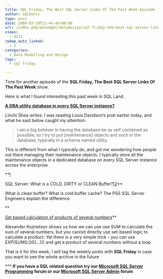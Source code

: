 ```yaml
---
title: SQL Friday, The Best SQL Server Links Of The Past Week Episode 15
author: SQLDenis
type: post
date: 2009-03-20T21:44:45+00:00
url: /index.php/datamgmt/datadesign/sql-friday-the-best-sql-server-links-of-16/
views:
  - 4211
rp4wp_auto_linked:
  - 1
categories:
  - Data Modelling and Design
tags:
  - sql friday

---
```

Time for another episode of the **SQL Friday, The Best SQL Server Links Of The Past Week** show.
  
Here is what I found interesting this past week in SQL Land:

**[A DBA utility database in every SQL Server instance?][1]**
  
Linchi Shea writes: I was reading Louis Davidson’s post earlier today, and what he said below caught my attention:

> I am a big believer in having the database be as self contained as possible, so I try to put [maintenance] objects and such in the database, typically in a schema named utility.

This is different from what I typically do, and got me wondering how people out there managing their maintenance objects. I typically store all the maintenance objects in a dedicated database on every SQL Server instance across the enterprise

**[
  
SQL Server: What is a COLD, DIRTY or CLEAN Buffer?][2]**
  
What is clean buffer? What is cold buffer cache? The PSS SQL Server Engineers explain the difference

**
  
[Set based calculation of products of several numbers][3]**
  
Alexander Kuznetsov shows us how we can use use SUM to calculate the sum of several numbers, but you cannot directly use set-based logic to calculate a product. Yet there is a very simple trick – you can use EXP(SUM(LOG(…))) and get a product of several numbers without a loop



That is it for this week, I will tag the weekly posts with **SQL Friday** in case you want to see the whole archive in the future

\*** **If you have a SQL related question try our [Microsoft SQL Server Programming][4] forum or our [Microsoft SQL Server Admin][5] forum**<ins></ins>

 [1]: http://sqlblog.com/blogs/linchi_shea/archive/2009/03/16/a-dba-utility-database-in-every-sql-server-instance.aspx
 [2]: http://blogs.msdn.com/psssql/archive/2009/03/17/sql-server-what-is-a-cold-dirty-or-clean-buffer.aspx
 [3]: http://sqlblog.com/blogs/alexander_kuznetsov/archive/2009/03/17/set-based-calculation-of-products-of-several-numbers.aspx
 [4]: http://forum.lessthandot.com/viewforum.php?f=17
 [5]: http://forum.lessthandot.com/viewforum.php?f=22